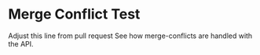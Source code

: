 # Merge Conflict Test

Adjust this line from pull request See how merge-conflicts are handled with the API.

